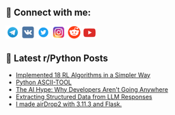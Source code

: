 ## 🔎 Connect with me:
[<img src="https://github.com/bullbesh/bullbesh/blob/main/images/Telegram.png" width="32" height="32" />](https://t.me/bullbesh)
[<img src="https://github.com/bullbesh/bullbesh/blob/main/images/VK.png" width="32" height="32" />](https://vk.com/bullbesh)
[<img src="https://github.com/bullbesh/bullbesh/blob/main/images/Twitter.png" width="32" height="32" />](https://twitter.com/bullbesh1)
[<img src="https://github.com/bullbesh/bullbesh/blob/main/images/Instagram.png" width="32" height="32" />](https://www.instagram.com/bullbesh)
[<img src="https://github.com/bullbesh/bullbesh/blob/main/images/Reddit.png" width="32" height="32" />](https://www.reddit.com/user/bullbesh)
[<img src="https://github.com/bullbesh/bullbesh/blob/main/images/YouTube.png" width="32" height="32" />](https://www.youtube.com/channel/UCtfjRs6uzgq5mfm8S06WTcg)

## 📕 Latest r/Python Posts
<!-- BLOG-POST-LIST:START -->
- [Implemented 18 RL Algorithms in a Simpler Way](https://www.reddit.com/r/Python/comments/1jnduby/implemented_18_rl_algorithms_in_a_simpler_way/)
- [Python ASCII-TOOL](https://www.reddit.com/r/Python/comments/1jnb269/python_asciitool/)
- [The AI Hype: Why Developers Aren&#39;t Going Anywhere](https://www.reddit.com/r/Python/comments/1jnar94/the_ai_hype_why_developers_arent_going_anywhere/)
- [Extracting Structured Data from LLM Responses](https://www.reddit.com/r/Python/comments/1jn9nh7/extracting_structured_data_from_llm_responses/)
- [I made airDrop2 with 3.11.3 and Flask.](https://www.reddit.com/r/Python/comments/1jn7ohc/i_made_airdrop2_with_3113_and_flask/)
<!-- BLOG-POST-LIST:END -->
